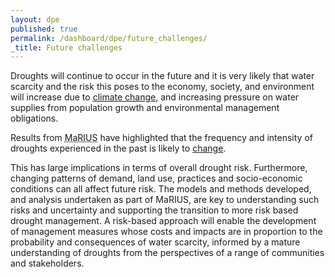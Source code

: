 ```yaml
---
layout: dpe
published: true
permalink: /dashboard/dpe/future_challenges/
_title: Future challenges
---
```


Droughts will continue to occur in the future and it is very likely that water scarcity and the risk this poses to the economy, society, and environment will increase due to [climate change](http://prose.io/#5j4/mariusdroughtproject.org/edit/gh-pages/_pages/dashboard/dpe/drought_events_past_future.md), and increasing pressure on water supplies from population growth and environmental management obligations.

Results from <abbr title="Managing the Risks, Impacts and Uncertainties of drought and water Scarcity">MaRIUS</abbr> have highlighted that the frequency and intensity of droughts experienced in the past is likely to [change](https://5j4.github.io/mariusdroughtproject.org/dashboard/dpe/drought_events_past_future/). 

This has large implications in terms of overall drought risk. Furthermore, changing patterns of demand, land use, practices and socio-economic conditions can all affect future risk. The models and methods developed, and analysis undertaken as part of MaRIUS, are key to understanding such risks and uncertainty and supporting the transition to more risk based drought management. A risk-based approach will enable the development of management measures whose costs and impacts are in proportion to the probability and consequences of water scarcity, informed by a mature understanding of droughts from the perspectives of a range of communities and stakeholders.